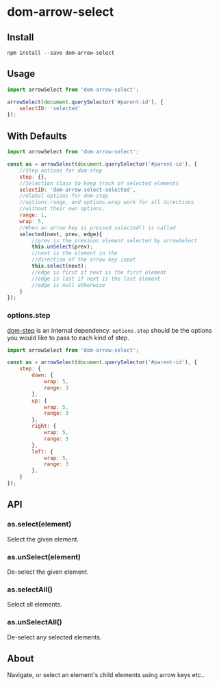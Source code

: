 dom-arrow-select
========

Install
----

`npm install --save dom-arrow-select`

Usage
---

```javascript
import arrowSelect from 'dom-arrow-select';

arrowSelect(document.querySelector('#parent-id'), {
    selectID: 'selected'
});
```

With Defaults
---------

```javascript
import arrowSelect from 'dom-arrow-select';

const as = arrowSelect(document.querySelector('#parent-id'), {
    //Step options for dom-step
    step: {},
    //Selection class to keep track of selected elements
    selectID: 'dom-arrow-select-selected',
    //Global options for dom-step
    //options.range, and options.wrap work for all directions
    //without their own options.
    range: 1,
    wrap: 5,
    //When an arrow key is pressed selected() is called
    selected(next, prev, edge){
        //prev is the previous element selected by arrowSelect
        this.unSelect(prev);
        //next is the element in the
        //direction of the arrow key input
        this.select(next);
        //edge is first if next is the first element
        //edge is last if next is the last element
        //edge is null otherwise
    }
});
```

### options.step

[dom-step](https://github.com/hollowdoor/dom_step) is an internal dependency. `options.step` should be the options you would like to pass to each kind of step.

```javascript
import arrowSelect from 'dom-arrow-select';

const as = arrowSelect(document.querySelector('#parent-id'), {
    step: {
        down: {
            wrap: 5,
            range: 3
        },
        up: {
            wrap: 5,
            range: 3
        },
        right: {
            wrap: 5,
            range: 3
        },
        left: {
            wrap: 5,
            range: 3
        },
    }
});
```

API
---

### as.select(element)

Select the given element.

### as.unSelect(element)

De-select the given element.

### as.selectAll()

Select all elements.

### as.unSelectAll()

De-select any selected elements.

About
---

Navigate, or select an element's child elements using arrow keys etc..
